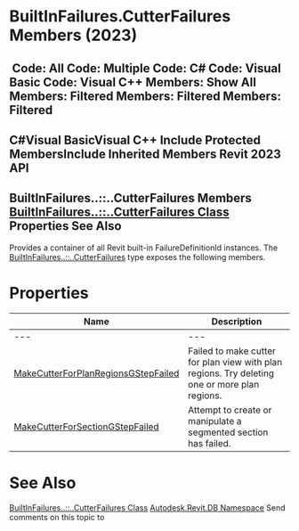 # BuiltInFailures.CutterFailures Members (2023)

﻿
 Code: All Code: Multiple Code: C# Code: Visual Basic Code: Visual C++  Members: Show All Members: Filtered Members: Filtered Members: Filtered   
---  
C#Visual BasicVisual C++
Include Protected MembersInclude Inherited Members
Revit 2023 API  
---  
BuiltInFailures..::..CutterFailures Members  
[BuiltInFailures..::..CutterFailures Class](aad01e6a-3aed-5f05-a01d-f251ab7682e7.md "BuiltInFailures.CutterFailures Class") Properties See Also  
---  
Provides a container of all Revit built-in FailureDefinitionId instances.
The [BuiltInFailures..::..CutterFailures](aad01e6a-3aed-5f05-a01d-f251ab7682e7.md "BuiltInFailures.CutterFailures Class") type exposes the following members.
# Properties
| Name | Description |
| --- | --- |
| --- | --- | --- |
| [MakeCutterForPlanRegionsGStepFailed](7f981434-ccb0-4b05-1388-7631dd7f874b.md "MakeCutterForPlanRegionsGStepFailed Property") | Failed to make cutter for plan view with plan regions. Try deleting one or more plan regions. |
| [MakeCutterForSectionGStepFailed](7b7c563c-a610-84b0-c171-849fbf94c2ee.md "MakeCutterForSectionGStepFailed Property") | Attempt to create or manipulate a segmented section has failed. |

# See Also
[BuiltInFailures..::..CutterFailures Class](aad01e6a-3aed-5f05-a01d-f251ab7682e7.md "BuiltInFailures.CutterFailures Class")
[Autodesk.Revit.DB Namespace](87546ba7-461b-c646-cbb1-2cb8f5bff8b2.md "Autodesk.Revit.DB Namespace")
Send comments on this topic to 